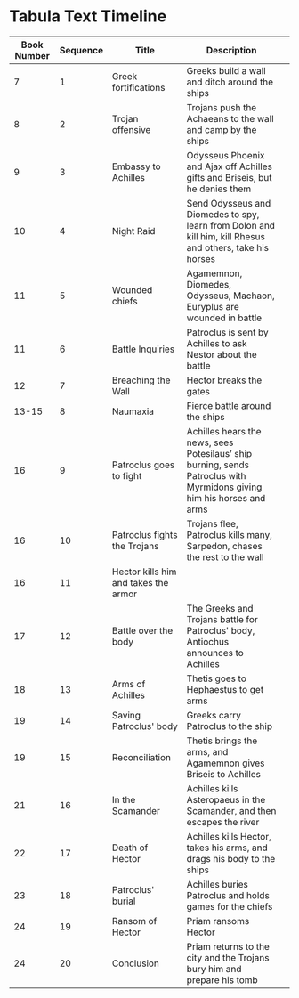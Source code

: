 # Tabula Text Timeline




| Book Number  | Sequence  |  Title | Description  |   |
|---|---|---|---|---|
| 7  | 1  | Greek fortifications  | Greeks build a wall and ditch around the ships  |   |
| 8  | 2  | Trojan offensive  | Trojans push the Achaeans to the wall and camp by the ships  |   |
| 9  | 3  | Embassy to Achilles  | Odysseus Phoenix and Ajax off Achilles gifts and Briseis, but he denies them  |   |
| 10  | 4 | Night Raid  | Send Odysseus and Diomedes to spy, learn from Dolon and kill him, kill Rhesus and others, take his horses  |   |
| 11 | 5 | Wounded chiefs  | Agamemnon, Diomedes, Odysseus, Machaon, Euryplus are wounded in battle  |   |
| 11  | 6 | Battle Inquiries  |  Patroclus is sent by Achilles to ask Nestor about the battle |   |
| 12  | 7 | Breaching the Wall  |  Hector breaks the gates  |   |
| 13-15  | 8 | Naumaxia  |  Fierce battle around the ships  |   |
| 16  | 9 | Patroclus goes to fight  |  Achilles hears the news, sees Potesilaus’ ship burning, sends Patroclus with Myrmidons giving him his horses and arms |   |
| 16  | 10 |  Patroclus fights the Trojans | Trojans flee, Patroclus kills many, Sarpedon, chases the rest to the wall  |   |
| 16  | 11 |  Hector kills him and takes the armor |   |   |
| 17  | 12 |  Battle over the body | The Greeks and Trojans battle for Patroclus' body, Antiochus announces to Achilles  |   |
| 18  | 13 | Arms of Achilles  | Thetis goes to Hephaestus to get arms  |   |
| 19  | 14 | Saving Patroclus' body  | Greeks carry Patroclus to the ship  |   |
| 19  | 15 | Reconciliation  | Thetis brings the arms, and Agamemnon gives Briseis to Achilles  |   |
| 21  | 16 | In the Scamander  | Achilles kills Asteropaeus in the Scamander, and then escapes the river  |   |
| 22  | 17 | Death of Hector  | Achilles kills Hector, takes his arms, and drags his body to the ships  |   |
| 23  | 18 | Patroclus' burial  | Achilles buries Patroclus and holds games for the chiefs  |   |
| 24  | 19 | Ransom of Hector  | Priam ransoms Hector  |   |
| 24  | 20 | Conclusion  | Priam returns to the city and the Trojans bury him and prepare his tomb |   |
